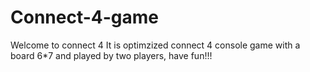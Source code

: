 # Connect-4-game
Welcome to connect 4
It is optimzized connect 4 console game with a board 6*7 and played by two players, have fun!!!
